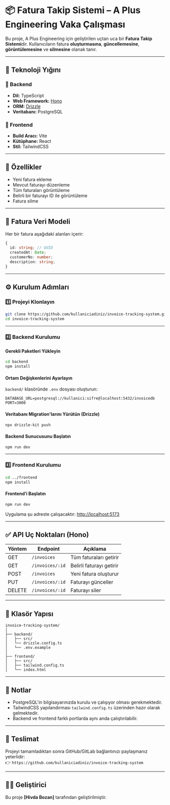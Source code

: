 # 📦 Fatura Takip Sistemi – A Plus Engineering Vaka Çalışması

Bu proje, A Plus Engineering için geliştirilen uçtan uca bir **Fatura Takip Sistemi**dir. Kullanıcıların fatura **oluşturmasına**, **güncellemesine**, **görüntülemesine** ve **silmesine** olanak tanır.

---

## 🚀 Teknoloji Yığını

### 🔧 Backend
- **Dil:** TypeScript
- **Web Framework:** [Hono](https://hono.dev/)
- **ORM:** [Drizzle](https://orm.drizzle.team/)
- **Veritabanı:** PostgreSQL

### 🎨 Frontend
- **Build Aracı:** Vite
- **Kütüphane:** React
- **Stil:** TailwindCSS

---

## 📌 Özellikler

- Yeni fatura ekleme
- Mevcut faturayı düzenleme
- Tüm faturaları görüntüleme
- Belirli bir faturayı ID ile görüntüleme
- Fatura silme

---

## 🧾 Fatura Veri Modeli

Her bir fatura aşağıdaki alanları içerir:

```ts
{
  id: string; // UUID
  createdAt: Date;
  customerNo: number;
  description: string;
}
```

---

## ⚙️ Kurulum Adımları

### 1️⃣ Projeyi Klonlayın

```bash
git clone https://github.com/kullaniciadiniz/invoice-tracking-system.git
cd invoice-tracking-system
```

---

### 2️⃣ Backend Kurulumu

#### Gerekli Paketleri Yükleyin

```bash
cd backend
npm install
```

#### Ortam Değişkenlerini Ayarlayın

`backend/` klasöründe `.env` dosyası oluşturun:

```
DATABASE_URL=postgresql://kullanici:sifre@localhost:5432/invoicedb
PORT=3000
```

#### Veritabanı Migration'larını Yürütün (Drizzle)

```bash
npx drizzle-kit push
```

#### Backend Sunucusunu Başlatın

```bash
npm run dev
```

---

### 3️⃣ Frontend Kurulumu

```bash
cd ../frontend
npm install
```

#### Frontend’i Başlatın

```bash
npm run dev
```

Uygulama şu adreste çalışacaktır: [http://localhost:5173](http://localhost:5173)

---

## ✅ API Uç Noktaları (Hono)

| Yöntem | Endpoint           | Açıklama                 |
|--------|--------------------|--------------------------|
| GET    | `/invoices`        | Tüm faturaları getirir   |
| GET    | `/invoices/:id`    | Belirli faturayı getirir |
| POST   | `/invoices`        | Yeni fatura oluşturur    |
| PUT    | `/invoices/:id`    | Faturayı günceller       |
| DELETE | `/invoices/:id`    | Faturayı siler           |

---

## 📄 Klasör Yapısı

```
invoice-tracking-system/
│
├── backend/
│   ├── src/
│   └── drizzle.config.ts
│   └── .env.example
│
├── frontend/
│   ├── src/
│   ├── tailwind.config.ts
│   └── index.html
```

---

## 📝 Notlar

- PostgreSQL'in bilgisayarınızda kurulu ve çalışıyor olması gerekmektedir.
- TailwindCSS yapılandırması `tailwind.config.ts` üzerinden hazır olarak gelmektedir.
- Backend ve frontend farklı portlarda aynı anda çalıştırılabilir.

---

## 🔗 Teslimat

Projeyi tamamladıktan sonra GitHub/GitLab bağlantınızı paylaşmanız yeterlidir:  
👉 `https://github.com/kullaniciadiniz/invoice-tracking-system`

---

## 👩‍💻 Geliştirici

Bu proje **[Hivda Bozan]** tarafından geliştirilmiştir.  

